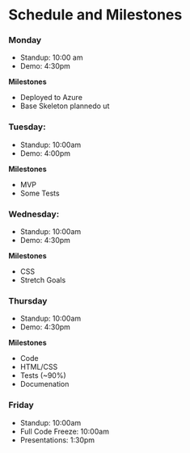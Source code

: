 # Schedule and Milestones

### Monday
- Standup: 10:00 am
- Demo: 4:30pm 

**Milestones**
- Deployed to Azure
- Base Skeleton plannedo ut

### Tuesday:
- Standup: 10:00am
- Demo: 4:00pm 

**Milestones**
- MVP
- Some Tests

### Wednesday:
- Standup: 10:00am
- Demo: 4:30pm

**Milestones**
- CSS
- Stretch Goals

### Thursday
- Standup: 10:00am
- Demo: 4:30pm

**Milestones**
- Code
- HTML/CSS
- Tests (~90%)
- Documenation


### Friday
- Standup: 10:00am
- Full Code Freeze: 10:00am
- Presentations: 1:30pm
